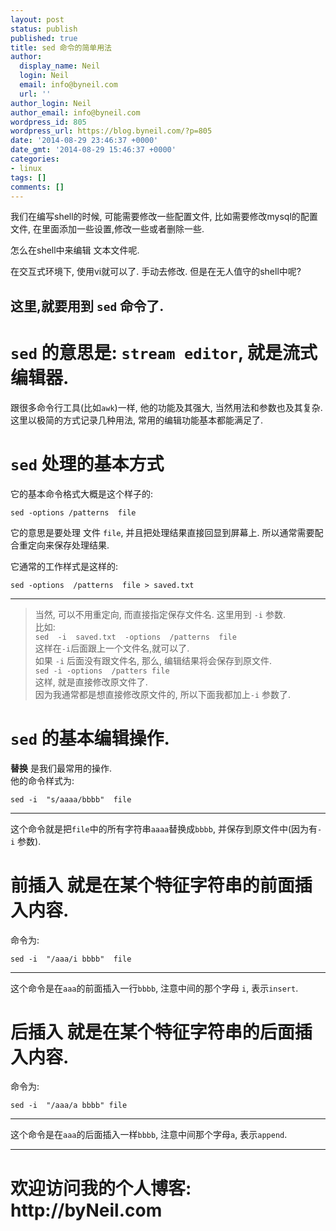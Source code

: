 ```yaml
---
layout: post
status: publish
published: true
title: sed 命令的简单用法
author:
  display_name: Neil
  login: Neil
  email: info@byneil.com
  url: ''
author_login: Neil
author_email: info@byneil.com
wordpress_id: 805
wordpress_url: https://blog.byneil.com/?p=805
date: '2014-08-29 23:46:37 +0000'
date_gmt: '2014-08-29 15:46:37 +0000'
categories:
- linux
tags: []
comments: []
---
```

<p>我们在编写shell的时候, 可能需要修改一些配置文件,  比如需要修改mysql的配置文件, 在里面添加一些设置,修改一些或者删除一些.</p>
<p>怎么在shell中来编辑 文本文件呢.</p>
<p>在交互式环境下, 使用vi就可以了. 手动去修改.  但是在无人值守的shell中呢?</p>
<h2>这里,就要用到 <code>sed</code> 命令了.</h2>
<h1><code>sed</code> 的意思是: <code>stream editor</code>, 就是流式编辑器.</h1>
<p>跟很多命令行工具(比如<code>awk</code>)一样, 他的功能及其强大, 当然用法和参数也及其复杂.  这里以极简的方式记录几种用法, 常用的编辑功能基本都能满足了.</p>
<h1><code>sed</code> 处理的基本方式</h1>
<p>它的基本命令格式大概是这个样子的:</p>
<pre><code>sed -options /patterns  file
</code></pre>
<p>它的意思是要处理 文件 <code>file</code>,  并且把处理结果直接回显到屏幕上.  所以通常需要配合重定向来保存处理结果.</p>
<p>它通常的工作样式是这样的:</p>
<pre><code>sed -options  /patterns  file > saved.txt
</code></pre>
<hr />
<blockquote>
<p>当然, 可以不用重定向, 而直接指定保存文件名. 这里用到 <code>-i</code> 参数.<br />
  比如:<br />
  <code>sed  -i  saved.txt  -options  /patterns  file</code><br />
  这样在<code>-i</code>后面跟上一个文件名,就可以了.<br />
  如果 <code>-i</code> 后面没有跟文件名,  那么, 编辑结果将会保存到原文件.<br />
  <code>sed -i -options  /patters file</code><br />
  这样, 就是直接修改原文件了.<br />
  因为我通常都是想直接修改原文件的,  所以下面我都加上<code>-i</code> 参数了.</p>
</blockquote>
<h1><code>sed</code> 的基本编辑操作.</h1>
<p><strong>替换</strong> 是我们最常用的操作.<br />
他的命令样式为:</p>
<pre><code>sed -i  "s/aaaa/bbbb"  file
</code></pre>
<hr />
<p>这个命令就是把<code>file</code>中的所有字符串<code>aaaa</code>替换成<code>bbbb</code>, 并保存到原文件中(因为有<code>-i</code> 参数).</p>
<h1><strong>前插入</strong> 就是在某个特征字符串的前面插入内容.</h1>
<p>命令为:</p>
<pre><code>sed -i  "/aaa/i bbbb"  file  
</code></pre>
<hr />
<p>这个命令是在<code>aaa</code>的前面插入一行<code>bbbb</code>,  注意中间的那个字母 <code>i</code>, 表示<code>insert</code>.</p>
<h1><strong>后插入</strong> 就是在某个特征字符串的后面插入内容.</h1>
<p>命令为:</p>
<pre><code>sed -i  "/aaa/a bbbb" file 
</code></pre>
<hr />
<p>这个命令是在<code>aaa</code>的后面插入一样<code>bbbb</code>, 注意中间那个字母<code>a</code>, 表示<code>append</code>.</p>
<hr />
<h1>欢迎访问我的个人博客: http://byNeil.com</h1>
